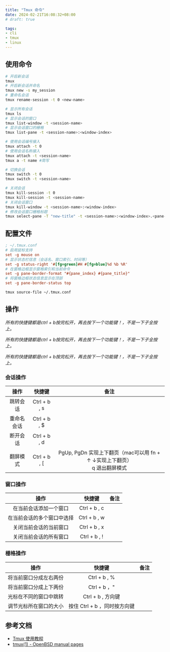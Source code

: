 ```yaml
---
title: "Tmux 命令"
date: 2024-02-21T16:08:32+08:00
# draft: true

tags:
- cli
- tmux
- linux
---
```


## 使用命令
```bash
# 开启新会话
tmux
# 开启新会话并命名
tmux new -s my_session
# 重命名会话
tmux rename-session -t 0 <new-name>

# 显示所有会话
tmux ls
# 显示会话的窗口
tmux list-window -t <session-name>
# 显示会话窗口的栅格
tmux list-pane -t <session-name>:<window-index>

# 使用会话编号接入
tmux attach -t 0
# 使用会话名称接入
tmux attach -t <session-name>
tmux a -t name #简写

# 切换会话
tmux switch -t 0
tmux switch -t <session-name>

# 关闭会话
tmux kill-session -t 0
tmux kill-session -t <session-name>
# 关闭会话窗口
tmux kill-window -t <session-name>:<window-index>
# 修改会话窗口栅格标题
tmux select-pane -T "new-title" -t <session-name>:<window-index>.<pane-index>
```

## 配置文件
```ini
; ~/.tmux.conf
# 启用鼠标支持
set -g mouse on
# 显示状态栏信息（会话名、窗口索引、时间等）
set -g status-right '#[fg=green]#H #[fg=blue]%d %b %R'
# 在窗格边框显示窗格索引和当前命令
set -g pane-border-format "#{pane_index} #{pane_title}"
# 将窗格边框状态信息显示在顶部
set -g pane-border-status top
```
```bash
tmux source-file ~/.tmux.conf
```

## 操作
*所有的快捷键都是ctrl + b按完松开，再去按下一个功能键！，不是一下子全按上。*

*所有的快捷键都是ctrl + b按完松开，再去按下一个功能键！，不是一下子全按上。*

*所有的快捷键都是ctrl + b按完松开，再去按下一个功能键！，不是一下子全按上。*

### 会话操作

| 操作      | 快捷键       | 备注   |
| :---:     | :---:        | :---: |
| 跳转会话   | Ctrl + b , s |      |
| 重命名会话 | Ctrl + b , $ |      |
| 断开会话   | Ctrl + b , d |      |
| 翻屏模式   | Ctrl + b , [ | PgUp, PgDn 实现上下翻页（mac可以用 fn + ↑ ↓实现上下翻页）<br> q 退出翻屏模式 |

### 窗口操作

| 操作                     | 快捷键                      | 备注  |
| :---:                    | :---:                      | :---: |
| 在当前会话添加一个窗口     | Ctrl + b , c               |       |
| 在当前会话的多个窗口中选择 | Ctrl + b , w               |       |
| 关闭当前会话的当前窗口     | Ctrl + b , x               |       |
| 关闭当前会话的所有窗口     | Ctrl + b , !               |       |

### 栅格操作
| 操作                     | 快捷键                      | 备注  |
| :---:                    | :---:                      | :---: |
| 将当前窗口分成左右两份     | Ctrl + b , %               |       |
| 将当前窗口分成上下两份     | Ctrl + b ，"               |       |
| 光标在不同的窗口中跳转     | Ctrl + b , 方向键           |       |
| 调节光标所在窗口的大小     | 按住 Ctrl + b ，同时按方向键 |       |

## 参考文档
- [Tmux 使用教程](https://www.ruanyifeng.com/blog/2019/10/tmux.html)
- [tmux(1) - OpenBSD manual pages](http://man.openbsd.org/OpenBSD-current/man1/tmux.1)